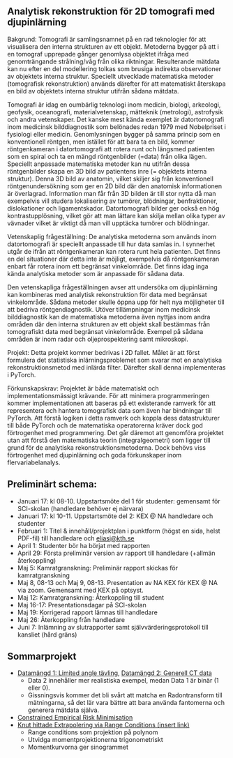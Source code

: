 ## Analytisk rekonstruktion för 2D tomografi med djupinlärning

Bakgrund: Tomografi är samlingsnamnet på en rad teknologier för att visualisera den interna strukturen av ett objekt. Metoderna bygger på att i en tomograf upprepade gånger genomlysa objektet ifråga med genomträngande strålning/våg från olika riktningar. Resulterande mätdata kan nu efter en del modellering tolkas som brusiga indirekta observationer av objektets interna struktur. Speciellt utvecklade matematiska metoder (tomografisk rekonstruktion) används därefter för att matematiskt återskapa en bild av objektets interna struktur utifrån sådana mätdata.

Tomografi är idag en oumbärlig teknologi inom medicin, biologi, arkeologi, geofysik, oceanografi, materialvetenskap, mätteknik (metrologi), astrofysik och andra vetenskaper. Det kanske mest kända exemplet är datortomografi inom medicinsk bilddiagnostik som belönades redan 1979 med Nobelpriset i fysiologi eller medicin. Genomlysningen bygger på samma princip som en konventionell röntgen, men istället för att bara ta en bild, kommer röntgenkameran i datortomografi att rotera runt och längsmed patienten som en spiral och ta en mängd röntgenbilder (=data) från olika lägen. Speciellt anpassade matematiska metoder kan nu utifrån dessa röntgenbilder skapa en 3D bild av patientens inre (= objektets interna struktur). Denna 3D bild av anatomin, vilket skiljer sig från konventionell röntgenundersökning som ger en 2D bild där den anatomisk informationen är överlagrad. Information man får från 3D bilden är till stor nytta då man exempelvis vill studera lokalisering av tumörer, blödningar, benfraktioner, dislokationer och ligamentskador. Datortomografi bilder ger också en hög kontrastupplösning, vilket gör att man lättare kan skilja mellan olika typer av vävnader vilket är viktigt då man vill upptäcka tumörer och blödningar.

Vetenskaplig frågeställning: De analytiska metoderna som används inom datortomografi är speciellt anpassade till hur data samlas in. I synnerhet utgår de ifrån att röntgenkameran kan rotera runt hela patienten. Det finns en del situationer där detta inte är möjligt, exempelvis då röntgenkameran enbart får rotera inom ett begränsat vinkelområde. Det finns idag inga kända analytiska metoder som är anpassade för sådana data. 

Den vetenskapliga frågeställningen avser att undersöka om djupinlärning kan kombineras med analytisk rekonstruktion för data med begränsat vinkelområde. Sådana metoder skulle öppna upp för helt nya möjligheter till att bedriva röntgendiagnostik. Utöver tillämpningar inom medicinsk bilddiagnostik kan de matematiska metoderna även nyttjas inom andra områden där den interna strukturen av ett objekt skall bestämmas från tomografiskt data med begränsat vinkelområde. Exempel på sådana områden är inom radar och oljeprospektering samt mikroskopi.

Projekt: Detta projekt kommer bedrivas i 2D fallet. Målet är att först formulera det statistiska inlärningsproblemet som svarar mot en analytiska rekonstruktionsmetod med inlärda filter. Därefter skall denna implementeras i PyTorch. 

Förkunskapskrav: Projektet är både matematiskt och implementationsmässigt krävande. För att minimera programmeringen kommer implementationen att baseras på ett existerande ramverk för att representera och hantera tomografisk data som även har bindningar till PyTorch. Att förstå logiken i detta ramverk och koppla dess datastrukturer till både PyTorch och de matematiska operatorerna kräver dock god förtrogenhet med programmering. Det går däremot att genomföra projektet utan att förstå den matematiska teorin (integralgeometri) som ligger till grund för de analytiska rekonstruktionsmetoderna. Dock behövs viss förtrogenhet med djupinlärning och goda förkunskaper inom flervariabelanalys.


## Preliminärt schema:

* Januari 17: kl 08-10. Uppstartsmöte del 1 för studenter: gemensamt för
SCI-skolan (handledare behöver ej närvara)
* Januari 17: kl 10-11. Uppstartsmöte del 2: KEX @ NA handledare och
studenter
* Februari 1: Titel & innehåll/projektplan i punktform (högst en sida,
helst PDF-fil) till handledare och eliasj@kth.se
* April 1: Studenter bör ha börjat med rapporten
* April 29: Första preliminär version av rapport till handledare (+allmän
återkoppling)
* Maj 5: Kamratgranskning: Preliminär rapport skickas för kamratgranskning
* Maj 8, 08-13 och Maj 9, 08-13.  Presentation av NA KEX för  KEX @ NA via
zoom. Gemensamt med KEX på optsyst.
* Maj 12: Kamratgranskning: Återkoppling till student
* Maj 16-17: Presentationsdagar på SCI-skolan
* Maj 19: Korrigerad rapport lämnas till handledare
* Maj 26: Återkoppling från handledare
* Juni 7: Inlämning av slutrapporter samt självvärderingsprotokoll till
kansliet (hård gräns)


## Sommarprojekt

* [Datamängd 1: Limited angle tävling](https://zenodo.org/record/6937616), [Datamängd 2: Generell CT data](https://arxiv.org/pdf/2306.05907.pdf)
    * Data 2 innehåller mer realistiska exempel, medan Data 1 är binär (1 eller 0).
    * Gissningsvis kommer det bli svårt att matcha en Radontransform till mätningarna, så det lär vara bättre att bara använda fantomerna och generera mätdata själva.
* [Constrained Empirical Risk Minimisation](https://arxiv.org/abs/2302.04729)
* [ Knut hittade Extrapolering via Range Conditions (insert link)]()
  * Range conditions som projektion på polynom
  * Utvidga momentprojektionerna trigonometriskt
  * Momentkurvorna ger sinogrammet 
